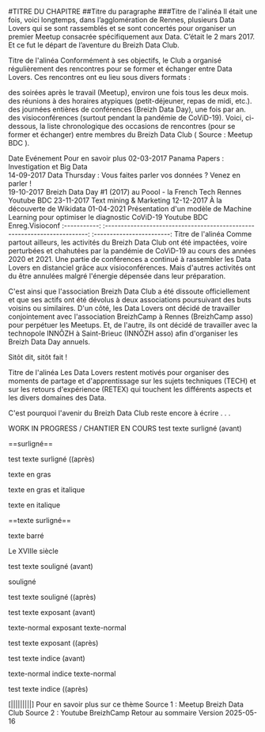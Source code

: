 #TITRE DU CHAPITRE
##Titre du paragraphe
###Titre de l'alinéa
Il était une fois, voici longtemps, dans l’agglomération de Rennes, plusieurs Data Lovers qui se sont rassemblés et se sont concertés pour organiser un premier Meetup consacrée spécifiquement aux Data. C’était le 2 mars 2017. Et ce fut le départ de l’aventure du Breizh Data Club.

Titre de l'alinéa
Conformément à ses objectifs, le Club a organisé régulièrement des rencontres pour se former et échanger entre Data Lovers. Ces rencontres ont eu lieu sous divers formats :

des soirées après le travail (Meetup), environ une fois tous les deux mois.
des réunions à des horaires atypiques (petit-déjeuner, repas de midi, etc.).
des journées entières de conférences (Breizh Data Day), une fois par an.
des visioconférences (surtout pendant la pandémie de CoViD-19).
Voici, ci-dessous, la liste chronologique des occasions de rencontres (pour se former et échanger) entre membres du Breizh Data Club ( Source : Meetup BDC ).

Date	Evénement	Pour en savoir plus
02-03-2017	Panama Papers : Investigation et Big Data	
14-09-2017	Data Thursday : Vous faites parler vos données ? Venez en parler !	
19-10-2017	Breizh Data Day #1 (2017) au Poool - la French Tech Rennes	Youtube BDC
23-11-2017	Text mining & Marketing	
12-12-2017	À la découverte de Wikidata	
01-04-2021	Présentation d'un modèle de Machine Learning pour optimiser le diagnostic CoViD-19	Youtube BDC Enreg.Visioconf
:-----------:	:------------------------------------------------------------------------:	:------------------------:
Titre de l'alinéa
Comme partout ailleurs, les activités du Breizh Data Club ont été impactées, voire perturbées et chahutées par la pandémie de CoViD-19 au cours des années 2020 et 2021. Une partie de conférences a continué à rassembler les Data Lovers en distanciel grâce aux visioconférences. Mais d'autres activités ont du être annulées malgré l'énergie dépensée dans leur préparation.

C'est ainsi que l'association Breizh Data Club a été dissoute officiellement et que ses actifs ont été dévolus à deux associations poursuivant des buts voisins ou similaires. D'un côté, les Data Lovers ont décidé de travailler conjointement avec l'association BreizhCamp à Rennes (BreizhCamp asso) pour perpétuer les Meetups. Et, de l'autre, ils ont décidé de travailler avec la technopole INNÔZH à Saint-Brieuc (INNÔZH asso) afin d'organiser les Breizh Data Day annuels.

Sitôt dit, sitôt fait !

Titre de l'alinéa
Les Data Lovers restent motivés pour organiser des moments de partage et d'apprentissage sur les sujets techniques (TECH) et sur les retours d'expérience (RETEX) qui touchent les différents aspects et les divers domaines des Data.

C'est pourquoi l'avenir du Breizh Data Club reste encore à écrire . . .

WORK IN PROGRESS / CHANTIER EN COURS
test texte surligné (avant)

==surligné==

test texte surligné ((après)

texte en gras

texte en gras et italique

texte en italique

==texte surligné==

texte barré

Le XVIIIe siècle

test texte souligné (avant)

souligné

test texte souligné ((après)

test texte exposant (avant)

texte-normal exposant texte-normal

test texte exposant ((après)

test texte indice (avant)

texte-normal indice texte-normal

test texte indice ((après)

[|||||||||]
Pour en savoir plus sur ce thème
Source 1 : Meetup Breizh Data Club
Source 2 : Youtube BreizhCamp
Retour au sommaire
Version 2025-05-16
